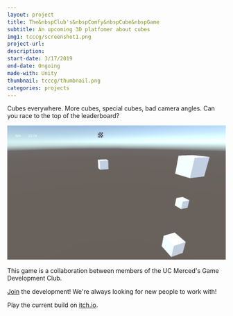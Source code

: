 ```yaml
---
layout: project
title: The&nbspClub's&nbspComfy&nbspCube&nbspGame
subtitle: An upcoming 3D platfomer about cubes
img1: tcccg/screenshot1.png
project-url:
description:
start-date: 3/17/2019
end-date: Ongoing
made-with: Unity
thumbnail: tcccg/thumbnail.png
categories: projects
---
```



Cubes everywhere. More cubes, special cubes, bad camera angles. Can you race to the top of the leaderboard?

![](\assets\images\projects\tcccg\screenshot1.png)

This game is a collaboration between members of the UC Merced's Game Development Club.

[Join](https://github.com/UCMercedGameDevelopmentClub/The-Clubs-Comfy-Cube-Game) the development! We're always looking for new people to work with!

Play the current build on [itch.io](https://ucmgdc.itch.io/tcccg?password=ucmgdc).
